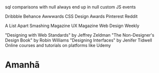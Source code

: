 sql comparisons with null always end up in null
custom JS events

Dribbble
Behance
Awwwards
CSS Design Awards
Pinterest
Reddit

A List Apart
Smashing Magazine
UX Magazine
Web Design Weekly

"Designing with Web Standards" by Jeffrey Zeldman
"The Non-Designer's Design Book" by Robin Williams
"Designing Interfaces" by Jenifer Tidwell
Online courses and tutorials on platforms like Udemy

# Amanhã

